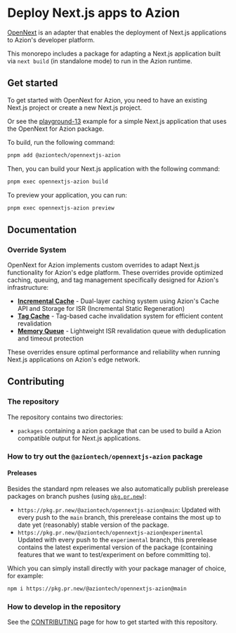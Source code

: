 # Deploy Next.js apps to Azion

[OpenNext](https://opennext.js.org) is an adapter that enables the deployment of Next.js applications to Azion's developer platform.

This monorepo includes a package for adapting a Next.js application built via `next build` (in standalone mode) to run in the Azion runtime.

## Get started

To get started with OpenNext for Azion, you need to have an existing Next.js project or create a new Next.js project.

Or see the [playground-13](https://github.com/aziontech/bundler-examples/tree/main/examples/nextjs/node-playground-13) example for a simple Next.js application that uses the OpenNext for Azion package.

To build, run the following command:

```bash
pnpm add @aziontech/opennextjs-azion
```

Then, you can build your Next.js application with the following command:

```bash
pnpm exec opennextjs-azion build
```

To preview your application, you can run:

```bash
pnpm exec opennextjs-azion preview
```

## Documentation

### Override System

OpenNext for Azion implements custom overrides to adapt Next.js functionality for Azion's edge platform. These overrides provide optimized caching, queuing, and tag management specifically designed for Azion's infrastructure:

- **[Incremental Cache](./docs/incremental-cache.md)** - Dual-layer caching system using Azion's Cache API and Storage for ISR (Incremental Static Regeneration)
- **[Tag Cache](./docs/tag-cache.md)** - Tag-based cache invalidation system for efficient content revalidation
- **[Memory Queue](./docs/memory-queue.md)** - Lightweight ISR revalidation queue with deduplication and timeout protection

These overrides ensure optimal performance and reliability when running Next.js applications on Azion's edge network.

## Contributing

### The repository

The repository contains two directories:

- `packages` containing a azion package that can be used to build a Azion compatible output for Next.js applications.

### How to try out the `@aziontech/opennextjs-azion` package

#### Preleases

Besides the standard npm releases we also automatically publish prerelease packages on branch pushes (using [`pkg.pr.new`](https://github.com/stackblitz-labs/pkg.pr.new)):

- `https://pkg.pr.new/@aziontech/opennextjs-azion@main`:
  Updated with every push to the `main` branch, this prerelease contains the most up to date yet (reasonably) stable version of the package.
- `https://pkg.pr.new/@aziontech/opennextjs-azion@experimental`
  Updated with every push to the `experimental` branch, this prerelease contains the latest experimental version of the package (containing features that we want to test/experiment on before committing to).

Which you can simply install directly with your package manager of choice, for example:

```bash
npm i https://pkg.pr.new/@aziontech/opennextjs-azion@main
```

### How to develop in the repository

See the [CONTRIBUTING](./CONTRIBUTING.md) page for how to get started with this repository.
